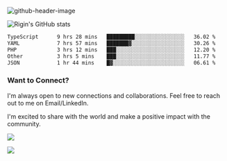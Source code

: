 
![github-header-image](https://github.com/riginoommen/riginoommen/assets/3840244/889cae65-df55-4cda-86cc-bf21bf1f2e96)

![Rigin's GitHub stats](https://github-readme-stats.vercel.app/api?username=riginoommen\&show_icons=true\&show=reviews,discussions_started,discussions_answered,prs_merged,prs_merged_percentage)


<!--START_SECTION:waka-->

```txt
TypeScript      9 hrs 28 mins   █████████░░░░░░░░░░░░░░░░   36.02 %
YAML            7 hrs 57 mins   ███████▓░░░░░░░░░░░░░░░░░   30.26 %
PHP             3 hrs 12 mins   ███░░░░░░░░░░░░░░░░░░░░░░   12.20 %
Other           3 hrs 5 mins    ███░░░░░░░░░░░░░░░░░░░░░░   11.77 %
JSON            1 hr 44 mins    █▓░░░░░░░░░░░░░░░░░░░░░░░   06.61 %
```

<!--END_SECTION:waka-->

### Want to Connect?

I'm always open to new connections and collaborations. Feel free to reach out to me on Email/LinkedIn.

I'm excited to share with the world and make a positive impact with the community.

![](https://komarev.com/ghpvc/?username=riginoommen)

![](https://hit.yhype.me/github/profile?user_id=3840244)
